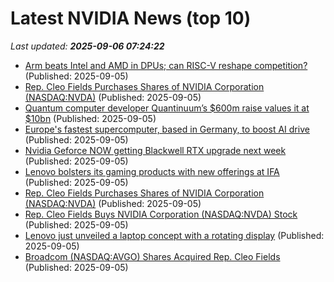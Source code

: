 # Latest NVIDIA News (top 10)
_Last updated: **2025-09-06 07:24:22**_

- [Arm beats Intel and AMD in DPUs; can RISC-V reshape competition?](https://www.digitimes.com/news/a20250903PD240/risc-v-amd-market-intel-arm-architecture.html) (Published: 2025-09-05)
- [Rep. Cleo Fields Purchases Shares of NVIDIA Corporation (NASDAQ:NVDA)](https://www.etfdailynews.com/2025/09/05/rep-cleo-fields-purchases-shares-of-nvidia-corporation-nasdaqnvda-5/) (Published: 2025-09-05)
- [Quantum computer developer Quantinuum’s $600m raise values it at $10bn](https://biztoc.com/x/ced7a69bf474199e) (Published: 2025-09-05)
- [Europe's fastest supercomputer, based in Germany, to boost AI drive](https://www.thelocal.de/20250905/europes-fastest-supercomputer-based-in-germany-to-boost-ai-drive) (Published: 2025-09-05)
- [Nvidia Geforce NOW getting Blackwell RTX upgrade next week](https://www.madshrimps.be/news/nvidia-geforce-now-getting-blackwell-rtx-upgrade-next-week/) (Published: 2025-09-05)
- [Lenovo bolsters its gaming products with new offerings at IFA](https://www.androidheadlines.com/2025/09/lenovo-bolsters-its-gaming-products-with-new-offerings-at-ifa.html) (Published: 2025-09-05)
- [Rep. Cleo Fields Purchases Shares of NVIDIA Corporation (NASDAQ:NVDA)](https://www.etfdailynews.com/2025/09/05/rep-cleo-fields-purchases-shares-of-nvidia-corporation-nasdaqnvda-4/) (Published: 2025-09-05)
- [Rep. Cleo Fields Buys NVIDIA Corporation (NASDAQ:NVDA) Stock](https://www.etfdailynews.com/2025/09/05/rep-cleo-fields-buys-nvidia-corporation-nasdaqnvda-stock-5/) (Published: 2025-09-05)
- [Lenovo just unveiled a laptop concept with a rotating display](https://www.androidheadlines.com/2025/09/lenovo-just-unveiled-a-laptop-concept-with-a-rotating-display.html) (Published: 2025-09-05)
- [Broadcom (NASDAQ:AVGO) Shares Acquired Rep. Cleo Fields](https://www.etfdailynews.com/2025/09/05/broadcom-nasdaqavgo-shares-acquired-rep-cleo-fields/) (Published: 2025-09-05)
